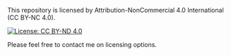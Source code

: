 This repository is licensed by Attribution-NonCommercial 4.0 International (CC BY-NC 4.0).

[![License: CC BY-ND 4.0](https://img.shields.io/badge/License-CC%20BY--ND%204.0-lightgrey.svg)](https://creativecommons.org/licenses/by-nd/4.0/)

Please feel free to contact me on licensing options.